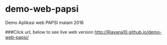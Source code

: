 # demo-web-papsi
Demo Aplikasi web PAPSI malam 2016

###Click urL below to see live web version
http://Riayana10.github.io/demo-web-papsi/

